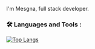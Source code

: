  I'm Mesgna, full stack developer.

<!--
**Mesgna616/Mesgna616** is a ✨ _special_ ✨ repository because its `README.md` (this file) appears on your GitHub profile.

Here are some ideas to get you started:

- 🔭 I’m currently working on to become a full-stack developer.
- 🌱 I’m currently learning fornt-end and back-end using Javascript, HTML ,CSS, React ,Node, Express....
- 👯 I’m looking to collaborate on ...

- 📫 How to reach me: ... https://www.linkedin.com/in/mesgna-woldeab-72007b63/ 

-->
### :hammer_and_wrench: Languages and Tools :
[![Top Langs](https://github-readme-stats.vercel.app/api/top-langs/?username=anuraghazra&hide=ruby)](https://github.com/anuraghazra/github-readme-stats)
